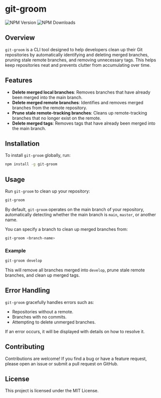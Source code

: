 # git-groom

![NPM Version](https://img.shields.io/npm/v/git-groom?style=for-the-badge) ![NPM Downloads](https://img.shields.io/npm/dw/git-groom?style=for-the-badge)

## Overview

`git-groom` is a CLI tool designed to help developers clean up their Git repositories by automatically identifying and deleting merged branches, pruning stale remote branches, and removing unnecessary tags. This helps keep repositories neat and prevents clutter from accumulating over time.

## Features

- **Delete merged local branches**: Removes branches that have already been merged into the main branch.
- **Delete merged remote branches**: Identifies and removes merged branches from the remote repository.
- **Prune stale remote-tracking branches**: Cleans up remote-tracking branches that no longer exist on the remote.
- **Delete merged tags**: Removes tags that have already been merged into the main branch.

## Installation

To install `git-groom` globally, run:

```sh
npm install -g git-groom
```

## Usage

Run `git-groom` to clean up your repository:

```sh
git-groom
```

By default, `git-groom` operates on the main branch of your repository, automatically detecting whether the main branch is `main`, `master`, or another name.

You can specify a branch to clean up merged branches from:

```sh
git-groom <branch-name>
```

### Example

```sh
git-groom develop
```

This will remove all branches merged into `develop`, prune stale remote branches, and clean up merged tags.

## Error Handling

`git-groom` gracefully handles errors such as:

- Repositories without a remote.
- Branches with no commits.
- Attempting to delete unmerged branches.

If an error occurs, it will be displayed with details on how to resolve it.

## Contributing

Contributions are welcome! If you find a bug or have a feature request, please open an issue or submit a pull request on GitHub.

## License

This project is licensed under the MIT License.
